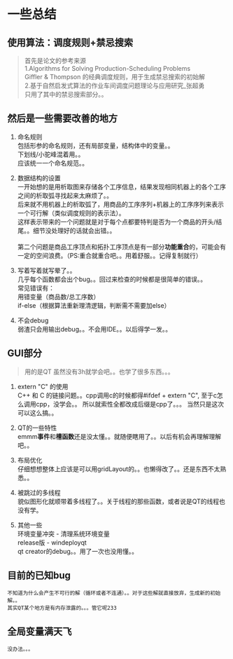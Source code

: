 # 一些总结

## 使用算法：调度规则+禁忌搜索

> 首先是论文的参考来源  
> 1.Algorithms for Solving Production-Scheduling Problems  
> 	Giffler & Thompson 的经典调度规则，用于生成禁忌搜索的初始解  
> 2.基于自然启发式算法的作业车间调度问题理论与应用研究_张超勇  
> 	只用了其中的禁忌搜索部分。。  

## 然后是一些需要改善的地方

1. 命名规则  
	包括形参的命名规则，还有局部变量，结构体中的变量。。  
	下划线/小驼峰混着用。。  
	应该统一一个命名规范。。  

2. 数据结构的设置  
	一开始想的是用析取图来存储各个工序信息，结果发现相同机器上的各个工序之间的析取弧寻找起来太麻烦了。。  
	后来就不用机器上的析取弧了，用商品的工序序列+机器上的工序序列来表示一个可行解（类似调度规则的表示法）。  
	这样表示带来的一个问题就是对于每个点都要特判是否为一个商品的开头/结尾。。细节没处理好的话就会出错。。  
	</br>
	第二个问题是商品工序顶点和拓扑工序顶点是有一部分**功能重合**的，可能会有一定的空间浪费。（PS:重合就重合吧。。用着舒服。。记得复制就行）  

3. 写着写着就写晕了。。  
	几乎每个函数都会出个bug。。回过来检查的时候都是很简单的错误。。  
	常见错误有：  
		用错变量（商品数/总工序数）  
		if-else（根据算法重新理清逻辑，判断需不需要加else）  

4. 不会debug  
	弱渣只会用输出debug。。不会用IDE。。以后得学一发。。  

## GUI部分
> 用的是QT
> 虽然没有3h就学会吧。。也学了很多东西。。。

1. extern "C" 的使用  
	C++ 和 C 的链接问题。。cpp调用c的时候都得#ifdef + extern "C", 至于c怎么调用cpp，没学会。。
	所以就索性全都改成后缀是cpp了。。。
	当然只是这次可以这么搞。。

2. QT的一些特性  
	emmm**事件**和**槽函数**还是没太懂。。就随便瞎用了。。以后有机会再理解理解吧。。

3. 布局优化  
	仔细想想整体上应该是可以用gridLayout的。。也懒得改了。。还是东西不太熟悉。。

4. 被跳过的多线程  
	貌似图形化就顺带着多线程了。。关于线程的那些函数，或者说是QT的线程也没有学。

5. 其他一些  
	环境变量冲突 - 清理系统环境变量
	</br>
	release版 - windeployqt
	</br>
	qt creator的debug。。用了一次也没用懂。。



## 目前的已知bug  
	不知道为什么会产生不可行的解（循环或者不连通）。。对于这些解就直接放弃，生成新的初始解。。
	其实QT某个地方是有内存泄露的。。。管它呢233

## 全局变量满天飞  
	没办法。。。
